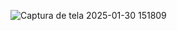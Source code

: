 ![Captura de tela 2025-01-30 151809](https://github.com/user-attachments/assets/8da1689c-a22a-41bd-a8a6-1b5ba969f2ce)

